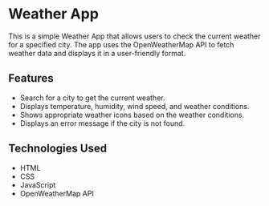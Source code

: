 # Weather App
This is a simple Weather App that allows users to check the current weather for a specified city. The app uses the OpenWeatherMap API to fetch weather data and displays it in a user-friendly format.

## Features
- Search for a city to get the current weather.
- Displays temperature, humidity, wind speed, and weather conditions.
- Shows appropriate weather icons based on the weather conditions.
- Displays an error message if the city is not found.

## Technologies Used
- HTML
- CSS
- JavaScript
- OpenWeatherMap API
